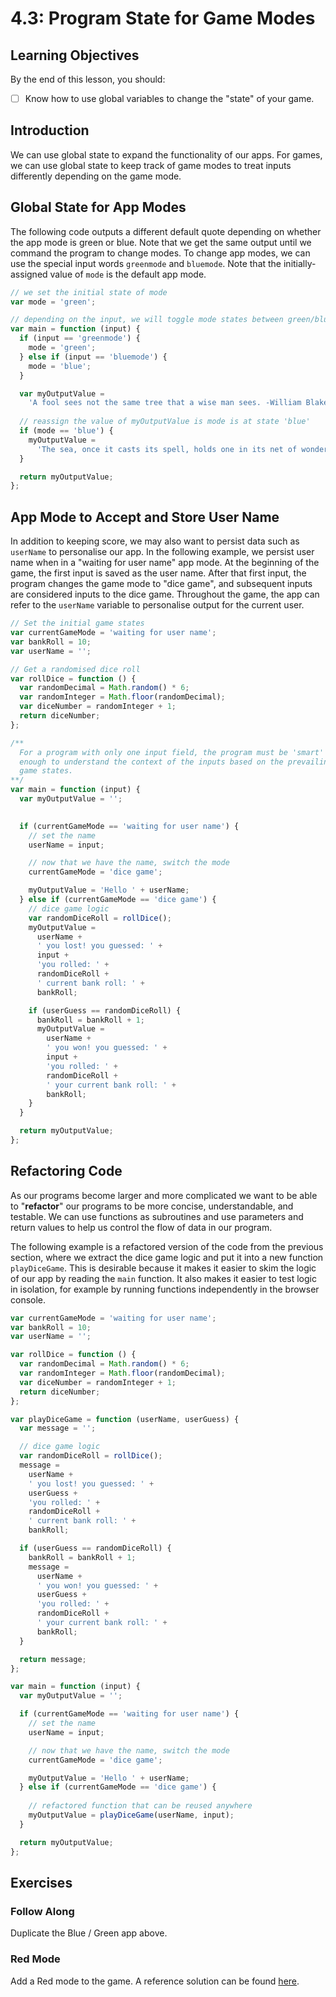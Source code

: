 # 4.3: Program State for Game Modes

## Learning Objectives

By the end of this lesson, you should:

* [ ] Know how to use global variables to change the "state" of your game.

## Introduction

We can use global state to expand the functionality of our apps. For games, we can use global state to keep track of game modes to treat inputs differently depending on the game mode.

## Global State for App Modes

The following code outputs a different default quote depending on whether the app mode is green or blue. Note that we get the same output until we command the program to change modes. To change app modes, we can use the special input words `greenmode` and `bluemode`. Note that the initially-assigned value of `mode` is the default app mode.

```javascript
// we set the initial state of mode
var mode = 'green';

// depending on the input, we will toggle mode states between green/blue
var main = function (input) {
  if (input == 'greenmode') {
    mode = 'green';
  } else if (input == 'bluemode') {
    mode = 'blue';
  }

  var myOutputValue =
    'A fool sees not the same tree that a wise man sees. -William Blake';
  
  // reassign the value of myOutputValue is mode is at state 'blue'
  if (mode == 'blue') {
    myOutputValue =
      'The sea, once it casts its spell, holds one in its net of wonder forever. -Jacques Cousteau';
  }

  return myOutputValue;
};
```

## App Mode to Accept and Store User Name

In addition to keeping score, we may also want to persist data such as `userName` to personalise our app. In the following example, we persist user name when in a "waiting for user name" app mode. At the beginning of the game, the first input is saved as the user name. After that first input, the program changes the game mode to "dice game", and subsequent inputs are considered inputs to the dice game. Throughout the game, the app can refer to the `userName` variable to personalise output for the current user.

```javascript
// Set the initial game states
var currentGameMode = 'waiting for user name';
var bankRoll = 10;
var userName = '';

// Get a randomised dice roll
var rollDice = function () {
  var randomDecimal = Math.random() * 6;
  var randomInteger = Math.floor(randomDecimal);
  var diceNumber = randomInteger + 1;
  return diceNumber;
};

/**
  For a program with only one input field, the program must be 'smart'
  enough to understand the context of the inputs based on the prevailing
  game states.
**/
var main = function (input) {
  var myOutputValue = '';

  
  if (currentGameMode == 'waiting for user name') {
    // set the name
    userName = input;

    // now that we have the name, switch the mode
    currentGameMode = 'dice game';

    myOutputValue = 'Hello ' + userName;
  } else if (currentGameMode == 'dice game') {
    // dice game logic
    var randomDiceRoll = rollDice();
    myOutputValue =
      userName +
      ' you lost! you guessed: ' +
      input +
      'you rolled: ' +
      randomDiceRoll +
      ' current bank roll: ' +
      bankRoll;

    if (userGuess == randomDiceRoll) {
      bankRoll = bankRoll + 1;
      myOutputValue =
        userName +
        ' you won! you guessed: ' +
        input +
        'you rolled: ' +
        randomDiceRoll +
        ' your current bank roll: ' +
        bankRoll;
    }
  }

  return myOutputValue;
};
```

## Refactoring Code

As our programs become larger and more complicated we want to be able to "**refactor**" our programs to be more concise, understandable, and testable. We can use functions as subroutines and use parameters and return values to help us control the flow of data in our program.&#x20;

The following example is a refactored version of the code from the previous section, where we extract the dice game logic and put it into a new function `playDiceGame`. This is desirable because it makes it easier to skim the logic of our app by reading the `main` function. It also makes it easier to test logic in isolation, for example by running functions independently in the browser console.

```javascript
var currentGameMode = 'waiting for user name';
var bankRoll = 10;
var userName = '';

var rollDice = function () {
  var randomDecimal = Math.random() * 6;
  var randomInteger = Math.floor(randomDecimal);
  var diceNumber = randomInteger + 1;
  return diceNumber;
};

var playDiceGame = function (userName, userGuess) {
  var message = '';

  // dice game logic
  var randomDiceRoll = rollDice();
  message =
    userName +
    ' you lost! you guessed: ' +
    userGuess +
    'you rolled: ' +
    randomDiceRoll +
    ' current bank roll: ' +
    bankRoll;

  if (userGuess == randomDiceRoll) {
    bankRoll = bankRoll + 1;
    message =
      userName +
      ' you won! you guessed: ' +
      userGuess +
      'you rolled: ' +
      randomDiceRoll +
      ' your current bank roll: ' +
      bankRoll;
  }

  return message;
};

var main = function (input) {
  var myOutputValue = '';

  if (currentGameMode == 'waiting for user name') {
    // set the name
    userName = input;

    // now that we have the name, switch the mode
    currentGameMode = 'dice game';

    myOutputValue = 'Hello ' + userName;
  } else if (currentGameMode == 'dice game') {
  
    // refactored function that can be reused anywhere
    myOutputValue = playDiceGame(userName, input);
  }

  return myOutputValue;
};
```

## Exercises

### Follow Along

Duplicate the Blue / Green app above.

### Red Mode

Add a Red mode to the game. A reference solution can be found [here](https://github.com/rocketacademy/basics-starter-code-2.0/blob/day3/day03-program-state/pre-class/script.js).
